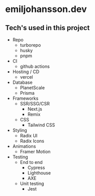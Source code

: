 # emiljohansson.dev

## Tech's used in this project

* Repo
  * turborepo
  * husky
  * pnpm
* CI
  * github actions
* Hosting / CD
  * vercel
* Database
  * PlanetScale
  * Prisma
* Frameworks
  * SSR/SSG/CSR
    * Next.js
    * Remix
  * CSS
    * Tailwind CSS
* Styling
  * Radix UI
  * Radix Icons
* Animations
  * Framer Motion
* Testing
  * End to end
    * Cypress
    * Lighthouse
    * AXE
  * Unit testing
    * Jest

